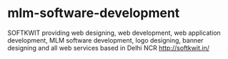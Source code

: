 # mlm-software-development
SOFTKWIT providing web designing, web development, web application development, MLM software development, logo designing, banner designing and all web services based in Delhi NCR
http://softkwit.in/
